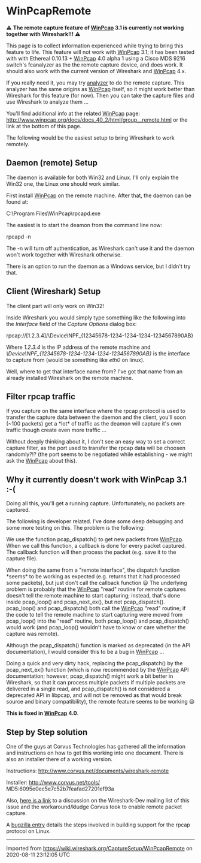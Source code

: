 # WinPcapRemote

:warning: **The remote capture feature of [WinPcap](/WinPcap) 3.1 is currently not working together with Wireshark\!\!\!** :warning:

This page is to collect information experienced while trying to bring this feature to life. This feature will not work with [WinPcap](/WinPcap) 3.1; it has been tested with with Ethereal 0.10.13 + [WinPcap](/WinPcap) 4.0 alpha 1 using a Cisco MDS 9216 switch's fcanalyzer as the the remote capture device, and does work. It should also work with the current version of Wireshark and [WinPcap](/WinPcap) 4.x.

If you really need it, you may try [analyzer](http://gd.tuwien.ac.at/.vhost/analyzer.polito.it/default.htm) to do the remote capture. This analyzer has the same origins as [WinPcap](/WinPcap) itself, so it might work better than Wireshark for this feature (for now). Then you can take the capture files and use Wireshark to analyze them ...

You'll find additional info at the related [WinPcap](/WinPcap) page: <http://www.winpcap.org/docs/docs_40_2/html/group__remote.html> or the link at the bottom of this page.

The following would be the easiest setup to bring Wireshark to work remotely.

## Daemon (remote) Setup

The daemon is available for both Win32 and Linux. I'll only explain the Win32 one, the Linux one should work similar.

First install [WinPcap](/WinPcap) on the remote machine. After that, the daemon can be found at:

C:\\Program Files\\WinPcap\\rpcapd.exe

The easiest is to start the deamon from the command line now:

rpcapd -n

The -n will turn off authentication, as Wireshark can't use it and the daemon won't work together with Wireshark otherwise.

There is an option to run the daemon as a Windows service, but I didn't try that.

## Client (Wireshark) Setup

The client part will only work on Win32\!

Inside Wireshark you would simply type something like the following into the *Interface* field of the *Capture Options* dialog box:

rpcap://\[1.2.3.4\]/\\Device\\NPF\_{12345678-1234-1234-1234-1234567890AB}

Where *1.2.3.4* is the IP address of the remote machine and *\\Device\\NPF\_{12345678-1234-1234-1234-1234567890AB}* is the interface to capture from (would be something like *eth0* on linux).

Well, where to get that interface name from? I've got that name from an already installed Wireshark on the remote machine.

## Filter rpcap traffic

If you capture on the same interface where the rpcap protocol is used to transfer the capture data between the daemon and the client, you'll soon (\~100 packets) get a \*lot\* of traffic as the deamon will capture it's own traffic though create even more traffic ...

Without deeply thinking about it, I don't see an easy way to set a correct capture filter, as the port used to transfer the rpcap data will be choosen randomly?\!? (the port seems to be negotiated while establishing - we might ask the [WinPcap](/WinPcap) about this).

## Why it currently doesn't work with WinPcap 3.1 :-(

Doing all this, you'll get a running capture. Unfortunately, no packets are captured.

The following is developer related. I've done some deep debugging and some more testing on this. The problem is the following:

We use the function pcap\_dispatch() to get new packets from [WinPcap](/WinPcap). When we call this function, a callback is done for every packet captured. The callback function will then process the packet (e.g. save it to the capture file).

When doing the same from a "remote interface", the dispatch function \*seems\* to be working as expected (e.g. returns that it had processed some packets), but just don't call the callback function :frowning: The underlying problem is probably that the [WinPcap](/WinPcap) "read" routine for remote captures doesn't tell the remote machine to start capturing; instead, that's done inside pcap\_loop() and pcap\_next\_ex(), but not pcap\_dispatch(). pcap\_loop() and pcap\_dispatch() both call the [WinPcap](/WinPcap) "read" routine; if the code to tell the remote machine to start capturing were moved from pcap\_loop() into the "read" routine, both pcap\_loop() and pcap\_dispatch() would work (and pcap\_loop() wouldn't have to know or care whether the capture was remote).

Although the pcap\_dispatch() function is marked as deprecated (in the API documentation), I would consider this to be a bug in [WinPcap](/WinPcap) ...

Doing a quick and very dirty hack, replacing the pcap\_dispatch() by the pcap\_next\_ex() function (which is now recommended by the [WinPcap](/WinPcap) API documentation; however, pcap\_dispatch() might work a bit better in Wireshark, so that it can process multiple packets if multiple packets are delivered in a single read, and pcap\_dispatch() is not considered a deprecated API in libpcap, and will not be removed as that would break source and binary compatibility), the remote feature seems to be working :smiley:

**This is fixed in [WinPcap](/WinPcap) 4.0**.

## Step by Step solution

One of the guys at Corvus Technologies has gathered all the information and instructions on how to get this working into one document. There is also an installer there of a working version.

Instructions: <http://www.corvus.net/documents/wireshark-remote>

Installer: <http://www.corvus.net/tools/> MD5:6095e0ec5e7c52b7feafad27201ef93a

Also, [here is a link](http://www.wireshark.org/lists/wireshark-dev/200507/msg00501.html) to a discussion on the Wireshark-Dev mailing list of this issue and the workaround/kludge Corvus took to enable remote packet capture.

A [bugzilla entry](https://bugs.wireshark.org/bugzilla/show_bug.cgi?id=2809) details the steps involved in building support for the rpcap protocol on Linux.

---

Imported from https://wiki.wireshark.org/CaptureSetup/WinPcapRemote on 2020-08-11 23:12:05 UTC
